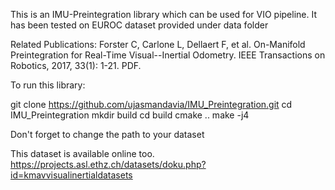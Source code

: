 This is an IMU-Preintegration library which can be used for VIO pipeline. It has been tested on EUROC dataset provided under data folder

Related Publications:
Forster C, Carlone L, Dellaert F, et al. On-Manifold Preintegration for Real-Time Visual--Inertial Odometry. IEEE Transactions on Robotics, 2017, 33(1): 1-21. PDF.

To run this library:

git clone https://github.com/ujasmandavia/IMU_Preintegration.git
cd IMU_Preintegration 
mkdir build
cd build
cmake .. 
make -j4

Don't forget to change the path to your dataset

This dataset is available online too.
https://projects.asl.ethz.ch/datasets/doku.php?id=kmavvisualinertialdatasets


